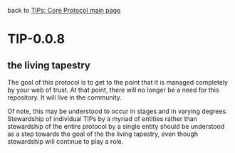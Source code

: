 back to [TIPs: Core Protocol main page](https://github.com/wds4/tapestry-protocol/blob/main/tips/core-protocol/README.md)

TIP-0.0.8
=====

the living tapestry
-----

The goal of this protocol is to get to the point that it is managed completely by your web of trust. At that point, there will no longer be a need for this repository. It will live in the community.

Of note, this may be understood to occur in stages and in varying degrees. Stewardship of individual TIPs by a myriad of entities rather than stewardship of the entire protocol by a single entity should be understood as a step towards the goal of the the living tapestry, even though stewardship will continue to play a role.
